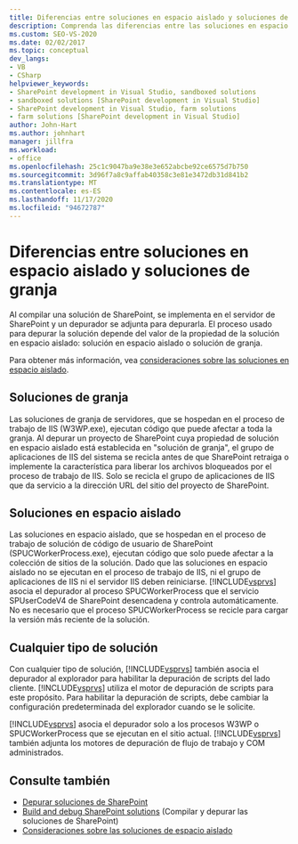 ```yaml
---
title: Diferencias entre soluciones en espacio aislado y soluciones de granja | Microsoft Docs
description: Comprenda las diferencias entre las soluciones en espacio aislado y las soluciones de granja. Sepa cómo Visual Studio se aproxima a la depuración con cualquier tipo de solución.
ms.custom: SEO-VS-2020
ms.date: 02/02/2017
ms.topic: conceptual
dev_langs:
- VB
- CSharp
helpviewer_keywords:
- SharePoint development in Visual Studio, sandboxed solutions
- sandboxed solutions [SharePoint development in Visual Studio]
- SharePoint development in Visual Studio, farm solutions
- farm solutions [SharePoint development in Visual Studio]
author: John-Hart
ms.author: johnhart
manager: jillfra
ms.workload:
- office
ms.openlocfilehash: 25c1c9047ba9e38e3e652abcbe92ce6575d7b750
ms.sourcegitcommit: 3d96f7a8c9affab40358c3e81e3472db31d841b2
ms.translationtype: MT
ms.contentlocale: es-ES
ms.lasthandoff: 11/17/2020
ms.locfileid: "94672787"
---
```

# <a name="differences-between-sandboxed-and-farm-solutions"></a>Diferencias entre soluciones en espacio aislado y soluciones de granja
  Al compilar una solución de SharePoint, se implementa en el servidor de SharePoint y un depurador se adjunta para depurarla. El proceso usado para depurar la solución depende del valor de la propiedad de la solución en espacio aislado: solución en espacio aislado o solución de granja.

 Para obtener más información, vea [consideraciones sobre las soluciones en espacio aislado](../sharepoint/sandboxed-solution-considerations.md).

## <a name="farm-solutions"></a>Soluciones de granja
 Las soluciones de granja de servidores, que se hospedan en el proceso de trabajo de IIS (W3WP.exe), ejecutan código que puede afectar a toda la granja. Al depurar un proyecto de SharePoint cuya propiedad de solución en espacio aislado está establecida en "solución de granja", el grupo de aplicaciones de IIS del sistema se recicla antes de que SharePoint retraiga o implemente la característica para liberar los archivos bloqueados por el proceso de trabajo de IIS. Solo se recicla el grupo de aplicaciones de IIS que da servicio a la dirección URL del sitio del proyecto de SharePoint.

## <a name="sandboxed-solutions"></a>Soluciones en espacio aislado
 Las soluciones en espacio aislado, que se hospedan en el proceso de trabajo de solución de código de usuario de SharePoint (SPUCWorkerProcess.exe), ejecutan código que solo puede afectar a la colección de sitios de la solución. Dado que las soluciones en espacio aislado no se ejecutan en el proceso de trabajo de IIS, ni el grupo de aplicaciones de IIS ni el servidor IIS deben reiniciarse. [!INCLUDE[vsprvs](../sharepoint/includes/vsprvs-md.md)] asocia el depurador al proceso SPUCWorkerProcess que el servicio SPUserCodeV4 de SharePoint desencadena y controla automáticamente. No es necesario que el proceso SPUCWorkerProcess se recicle para cargar la versión más reciente de la solución.

## <a name="either-type-of-solution"></a>Cualquier tipo de solución
 Con cualquier tipo de solución, [!INCLUDE[vsprvs](../sharepoint/includes/vsprvs-md.md)] también asocia el depurador al explorador para habilitar la depuración de scripts del lado cliente. [!INCLUDE[vsprvs](../sharepoint/includes/vsprvs-md.md)] utiliza el motor de depuración de scripts para este propósito. Para habilitar la depuración de scripts, debe cambiar la configuración predeterminada del explorador cuando se le solicite.

 [!INCLUDE[vsprvs](../sharepoint/includes/vsprvs-md.md)] asocia el depurador solo a los procesos W3WP o SPUCWorkerProcess que se ejecutan en el sitio actual. [!INCLUDE[vsprvs](../sharepoint/includes/vsprvs-md.md)] también adjunta los motores de depuración de flujo de trabajo y COM administrados.

## <a name="see-also"></a>Consulte también
- [Depurar soluciones de SharePoint](../sharepoint/debugging-sharepoint-solutions.md)
- [Build and debug SharePoint solutions](../sharepoint/building-and-debugging-sharepoint-solutions.md) (Compilar y depurar las soluciones de SharePoint)
- [Consideraciones sobre las soluciones de espacio aislado](../sharepoint/sandboxed-solution-considerations.md)
